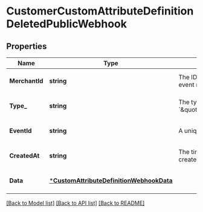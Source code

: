 # CustomerCustomAttributeDefinitionDeletedPublicWebhook

## Properties

 Name           | Type                                                                                 | Description                                                                                                         | Notes                        
----------------|--------------------------------------------------------------------------------------|---------------------------------------------------------------------------------------------------------------------|------------------------------
 **MerchantId** | **string**                                                                           | The ID of the seller associated with the event that triggered the event notification.                               | [optional] [default to null] 
 **Type_**      | **string**                                                                           | The type of this event. The value is &#x60;\&quot;customer.custom_attribute_definition.public.deleted\&quot;&#x60;. | [optional] [default to null] 
 **EventId**    | **string**                                                                           | A unique ID for the event notification.                                                                             | [optional] [default to null] 
 **CreatedAt**  | **string**                                                                           | The timestamp that indicates when the event notification was created, in RFC 3339 format.                           | [optional] [default to null] 
 **Data**       | [***CustomAttributeDefinitionWebhookData**](CustomAttributeDefinitionWebhookData.md) |                                                                                                                     | [optional] [default to null] 

[[Back to Model list]](../README.md#documentation-for-models) [[Back to API list]](../README.md#documentation-for-api-endpoints) [[Back to README]](../README.md)

